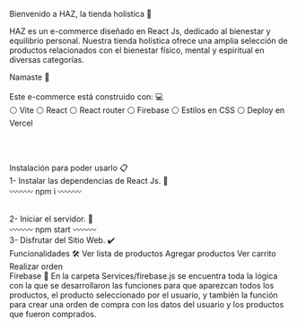 Bienvenido a HAZ, la tienda holística 🌿

HAZ es un e-commerce diseñado en React Js, dedicado al bienestar y equilibrio personal. Nuestra tienda holística ofrece una amplia selección de productos relacionados con el bienestar físico, mental y espiritual en diversas categorías.

Namaste 🙏
<br><br>
Este e-commerce está construido con: 💻
<br>
⚪ Vite
⚪ React
⚪ React router
⚪ Firebase
⚪ Estilos en CSS
⚪ Deploy en Vercel

<br><br>

Instalación para poder usarlo 📋
<br>
1- Instalar las dependencias de React Js. 🔧
<br>
〰️〰️〰️
npm i
〰️〰️〰️

<br>
2- Iniciar el servidor. 🚀
<br>
〰️〰️〰️
npm start
〰️〰️〰️

<br>
3- Disfrutar del Sitio Web. ✔️
<br>
Funcionalidades 🛠️
Ver lista de productos
Agregar productos 
Ver carrito
Realizar orden 

<br>
Firebase 📄
En la carpeta Services/firebase.js se encuentra toda la lógica con la que se desarrollaron las funciones para que aparezcan todos los productos, el producto seleccionado por el usuario, y también la función para crear una orden de compra con los datos del usuario y los productos que fueron comprados.
<br>